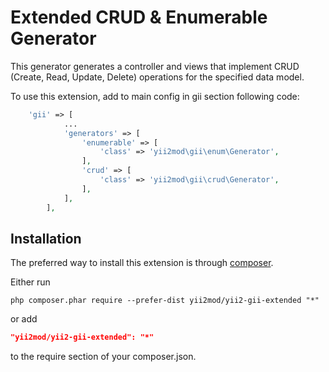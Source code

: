 Extended CRUD & Enumerable Generator
=================

This generator generates a controller and views that implement CRUD (Create, Read, Update, Delete) operations for the specified data model.

To use this extension, add to main config in gii section following code:

```php
    'gii' => [
            ...
            'generators' => [
                'enumerable' => [
                    'class' => 'yii2mod\gii\enum\Generator',
                ],
                'crud' => [
                    'class' => 'yii2mod\gii\crud\Generator',
                ],
            ],
        ],
```

Installation
------------

The preferred way to install this extension is through [composer](http://getcomposer.org/download/).

Either run

```
php composer.phar require --prefer-dist yii2mod/yii2-gii-extended "*"
```

or add

```json
"yii2mod/yii2-gii-extended": "*"
```

to the require section of your composer.json.
